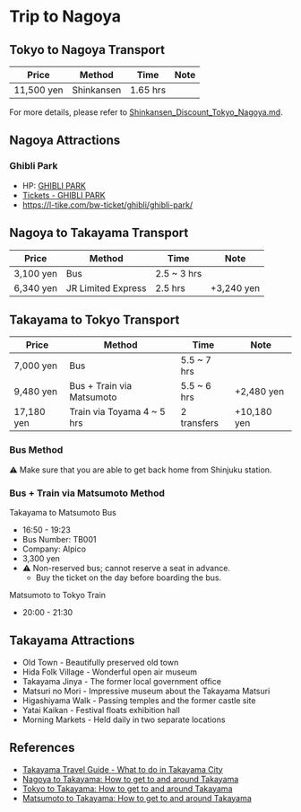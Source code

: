 # Trip to Nagoya

## Tokyo to Nagoya Transport

| Price      | Method     | Time     | Note |
| ---------- | ---------- | -------- | ---- |
| 11,500 yen | Shinkansen | 1.65 hrs |      |

For more details, please refer to [Shinkansen_Discount_Tokyo_Nagoya.md](Shinkansen_Discount_Tokyo_Nagoya.md).

## Nagoya Attractions

### Ghibli Park
* HP: [GHIBLI PARK](https://ghibli-park.jp/en/)
* [Tickets - GHIBLI PARK](https://ghibli-park.jp/en/ticket/)
* <https://l-tike.com/bw-ticket/ghibli/ghibli-park/>

## Nagoya to Takayama Transport

| Price     | Method             | Time        | Note       |
| --------- | ------------------ | ----------- | ---------- |
| 3,100 yen | Bus                | 2.5 ~ 3 hrs |            |
| 6,340 yen | JR Limited Express | 2.5 hrs     | +3,240 yen |

## Takayama to Tokyo Transport

| Price      | Method                     | Time        | Note        |
| ---------- | -------------------------- | ----------- | ----------- |
| 7,000 yen  | Bus                        | 5.5 ~ 7 hrs |             |
| 9,480 yen  | Bus + Train via Matsumoto  | 5.5 ~ 6 hrs | +2,480 yen  |
| 17,180 yen | Train via Toyama 4 ~ 5 hrs | 2 transfers | +10,180 yen |

### Bus Method
⚠️ Make sure that you are able to get back home from Shinjuku station.

### Bus + Train via Matsumoto Method

Takayama to Matsumoto Bus
* 16:50 - 19:23
* Bus Number: TB001
* Company: Alpico
* 3,300 yen
* ⚠️ Non-reserved bus; cannot reserve a seat in advance.
  * Buy the ticket on the day before boarding the bus.

Matsumoto to Tokyo Train
* 20:00 - 21:30

## Takayama Attractions

* Old Town - Beautifully preserved old town
* Hida Folk Village - Wonderful open air museum
* Takayama Jinya - The former local government office
* Matsuri no Mori - Impressive museum about the Takayama Matsuri
* Higashiyama Walk - Passing temples and the former castle site
* Yatai Kaikan - Festival floats exhibition hall
* Morning Markets - Held daily in two separate locations

## References
* [Takayama Travel Guide - What to do in Takayama City](https://www.japan-guide.com/e/e5900.html)
* [Nagoya to Takayama: How to get to and around Takayama](https://www.japan-guide.com/e/e5908.html?aFROM=2155_5900)
* [Tokyo to Takayama: How to get to and around Takayama](https://www.japan-guide.com/e/e5908.html?aFROM=2164_5900)
* [Matsumoto to Takayama: How to get to and around Takayama](https://www.japan-guide.com/e/e5908.html?aFROM=5900_6050)
